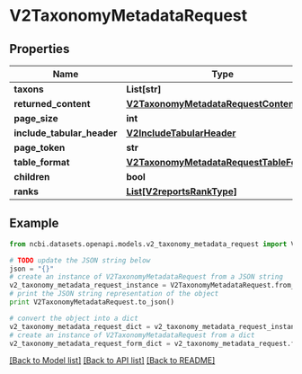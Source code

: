 # V2TaxonomyMetadataRequest


## Properties

Name | Type | Description | Notes
------------ | ------------- | ------------- | -------------
**taxons** | **List[str]** |  | [optional] 
**returned_content** | [**V2TaxonomyMetadataRequestContentType**](V2TaxonomyMetadataRequestContentType.md) |  | [optional] 
**page_size** | **int** |  | [optional] 
**include_tabular_header** | [**V2IncludeTabularHeader**](V2IncludeTabularHeader.md) |  | [optional] 
**page_token** | **str** |  | [optional] 
**table_format** | [**V2TaxonomyMetadataRequestTableFormat**](V2TaxonomyMetadataRequestTableFormat.md) |  | [optional] 
**children** | **bool** |  | [optional] 
**ranks** | [**List[V2reportsRankType]**](V2reportsRankType.md) |  | [optional] 

## Example

```python
from ncbi.datasets.openapi.models.v2_taxonomy_metadata_request import V2TaxonomyMetadataRequest

# TODO update the JSON string below
json = "{}"
# create an instance of V2TaxonomyMetadataRequest from a JSON string
v2_taxonomy_metadata_request_instance = V2TaxonomyMetadataRequest.from_json(json)
# print the JSON string representation of the object
print V2TaxonomyMetadataRequest.to_json()

# convert the object into a dict
v2_taxonomy_metadata_request_dict = v2_taxonomy_metadata_request_instance.to_dict()
# create an instance of V2TaxonomyMetadataRequest from a dict
v2_taxonomy_metadata_request_form_dict = v2_taxonomy_metadata_request.from_dict(v2_taxonomy_metadata_request_dict)
```
[[Back to Model list]](../README.md#documentation-for-models) [[Back to API list]](../README.md#documentation-for-api-endpoints) [[Back to README]](../README.md)


